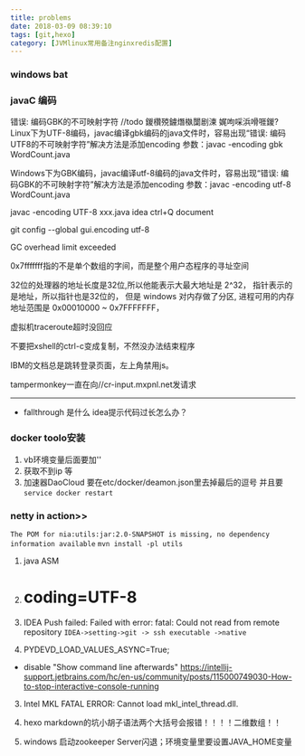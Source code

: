 ```yaml
---
title: problems
date: 2018-03-09 08:39:10
tags: [git,hexo]
category: [JVMlinux常用备注nginxredis配置]
---
```

### windows bat

### javaC 编码
错误: 编码GBK的不可映射字符
    //todo 鍐欑殑鐪熸槸闅剧湅 娓呴啋浜嗗啀鍐?
Linux下为UTF-8编码，javac编译gbk编码的java文件时，容易出现“错误: 编码UTF8的不可映射字符”解决方法是添加encoding 参数：javac -encoding gbk WordCount.java


Windows下为GBK编码，javac编译utf-8编码的java文件时，容易出现“错误: 编码GBK的不可映射字符”解决方法是添加encoding 参数：javac -encoding utf-8 WordCount.java



javac -encoding UTF-8 xxx.java
idea ctrl+Q document


git config --global gui.encoding utf-8 


GC overhead limit exceeded

0x7fffffff指的不是单个数组的字间，而是整个用户态程序的寻址空间

32位的处理器的地址长度是32位,所以他能表示大最大地址是 2^32， 指针表示的是地址，所以指针也是32位的， 但是 windows 对内存做了分区, 进程可用的内存地址范围是 0x00010000 ~ 0x7FFFFFFF，

虚拟机traceroute超时没回应

不要把xshell的ctrl-c变成复制，不然没办法结束程序

IBM的文档总是跳转登录页面，左上角禁用js。

tampermonkey一直在向//cr-input.mxpnl.net发请求 

---
- fallthrough 是什么
idea提示代码过长怎么办？


### docker toolo安装
1. vb环境变量后面要加'\'
2. 获取不到ip 等
3. 加速器DaoCloud 要在etc/docker/deamon.json里去掉最后的逗号 并且要`service docker restart`

### netty in action>>
`The POM for nia:utils:jar:2.0-SNAPSHOT is missing, no dependency information available`
`mvn install -pl utils`

1. java ASM
1. # coding=UTF-8
1. IDEA Push failed: Failed with error: fatal: Could not read from remote repository
`IDEA->setting->git -> ssh executable ->native`

2. PYDEVD_LOAD_VALUES_ASYNC=True;
-  disable "Show command line afterwards" 
https://intellij-support.jetbrains.com/hc/en-us/community/posts/115000749030-How-to-stop-interactive-console-running
3. Intel MKL FATAL ERROR: Cannot load mkl_intel_thread.dll.
4. hexo markdown的坑小胡子语法两个大括号会报错！！！！二维数组！！

5. windows 启动zookeeper Server闪退；环境变量里要设置JAVA_HOME变量

